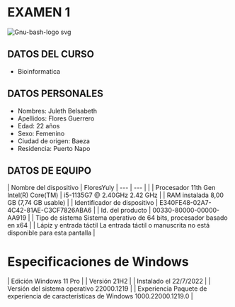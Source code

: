 # EXAMEN 1 
![Gnu-bash-logo svg](https://user-images.githubusercontent.com/104948373/203668937-1450bace-6cd9-479d-82b5-8b18b5ab3af7.png)


## DATOS DEL CURSO 
- Bioinformatica
## DATOS PERSONALES 
- Nombres: Juleth Belsabeth 
- Apellidos: Flores Guerrero 
- Edad: 22 años 
- Sexo: Femenino 
- Ciudad de origen: Baeza 
- Residencia: Puerto Napo
## DATOS DE EQUIPO 

|  Nombre del dispositivo |	FloresYuly
| --- | --- | |
| Procesador	11th Gen Intel(R) Core(TM) | i5-1135G7 @ 2.40GHz   2.42 GHz |
| RAM instalada	8,00 GB (7,74 GB usable) |
| Identificador de dispositivo | E340FE48-02A7-4C42-81AE-C3CF7826ABA6 |
| Id. del producto |	00330-80000-00000-AA919 |
| Tipo de sistema	Sistema operativo de 64 bits, procesador basado en x64 |
| Lápiz y entrada táctil	La entrada táctil o manuscrita no está disponible para esta pantalla |

# Especificaciones de Windows 

| Edición	Windows 11 Pro |
| Versión	21H2 |
| Instalado el	‎22/‎7/‎2022 |
| Versión del sistema operativo	22000.1219 |
| Experiencia	Paquete de experiencia de características de Windows 1000.22000.1219.0 |



